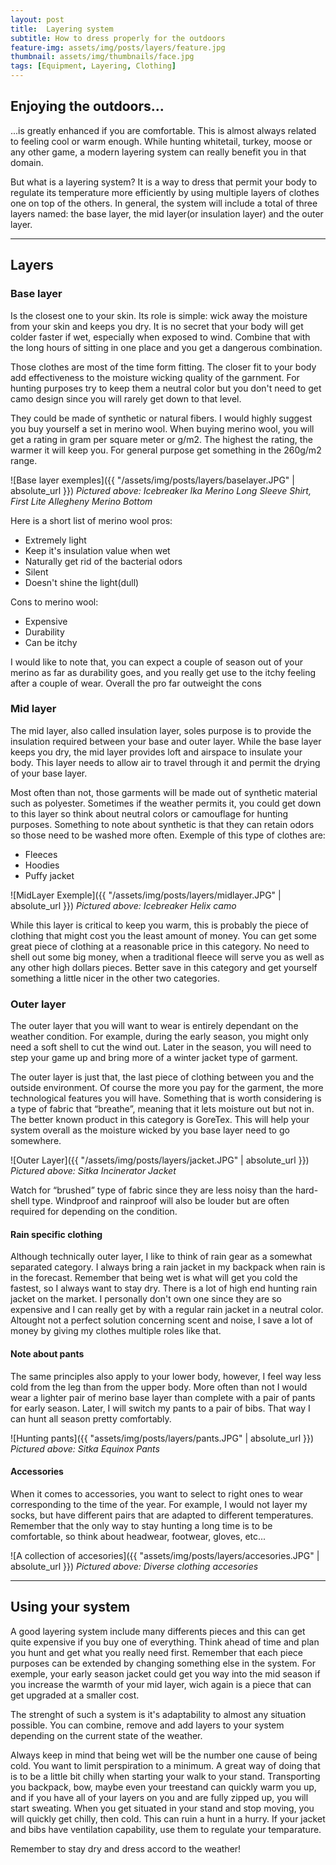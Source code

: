 ```yaml
---
layout: post
title:  Layering system
subtitle: How to dress properly for the outdoors
feature-img: assets/img/posts/layers/feature.jpg
thumbnail: assets/img/thumbnails/face.jpg
tags: [Equipment, Layering, Clothing]
---
```


## Enjoying the outdoors...

...is greatly enhanced if you are comfortable. This is almost always related to feeling cool or warm enough. While hunting whitetail, turkey, moose or any other game, a modern layering system can really benefit you in that domain.

But what is a layering system? It is a way to dress that permit your body to regulate its temperature more efficiently by using multiple layers of clothes one on top of the others. In general, the system will include a total of three layers named: the base layer, the mid layer(or insulation layer) and the outer layer.

*****

## Layers

### Base layer

Is the closest one to your skin. Its role is simple: wick away the moisture from your skin and keeps you dry. It is no secret that your body will get colder faster if wet, especially when exposed to wind. Combine that with the long hours of sitting in one place and you get a dangerous combination.

Those clothes are most of the time form fitting. The closer fit to your body add effectiveness to the moisture wicking quality of the garnment. For hunting purposes try to keep them a neutral color but you don't need to get camo design since you will rarely get down to that level.

They could be made of synthetic or natural fibers. I would highly suggest you buy yourself a set in merino wool. When buying merino wool, you will get a rating in gram per square meter or g/m2. The highest the rating, the warmer it will keep you. For general purpose get something in the 260g/m2 range.

![Base layer exemples]({{ "/assets/img/posts/layers/baselayer.JPG" | absolute_url }})
*Pictured above: Icebreaker Ika Merino Long Sleeve Shirt, First Lite Allegheny Merino Bottom*

Here is a short list of merino wool pros:
- Extremely light
- Keep it's insulation value when wet
- Naturally get rid of the bacterial odors
- Silent
- Doesn't shine the light(dull)

Cons to merino wool:
- Expensive
- Durability
- Can be itchy

I would like to note that, you can expect a couple of season out of your merino as far as durability goes, and you really get use to the itchy feeling after a couple of wear. Overall the pro far outweight the cons

### Mid layer

The mid layer, also called insulation layer, soles purpose is to provide the insulation required between your base and outer layer. While the base layer keeps you dry, the mid layer provides loft and airspace to insulate your body. This layer needs to allow air to travel through it and permit the drying of your base layer.

Most often than not, those garments will be made out of synthetic material such as polyester. Sometimes if the weather permits it, you could get down to this layer so think about neutral colors or camouflage for hunting purposes. Something to note about synthetic is that they can retain odors so those need to be washed more often. Exemple of this type of clothes are:
- Fleeces
- Hoodies
- Puffy jacket

![MidLayer Exemple]({{ "/assets/img/posts/layers/midlayer.JPG" | absolute_url }})
*Pictured above: Icebreaker Helix camo*

While this layer is critical to keep you warm, this is probably the piece of clothing that might cost you the least amount of money. You can get some great piece of clothing at a reasonable price in this category. No need to shell out some big money, when a traditional fleece will serve you as well as any other high dollars pieces. Better save in this category and get yourself something a little nicer in the other two categories.

### Outer layer

The outer layer that you will want to wear is entirely dependant on the weather condition. For example, during the early season, you might only need a soft shell to cut the wind out. Later in the season, you will need to step your game up and bring more of a winter jacket type of garment.

The outer layer is just that, the last piece of clothing between you and the outside environment. Of course the more you pay for the garment, the more technological features you will have. Something that is worth considering is a type of fabric that “breathe”, meaning that it lets moisture out but not in. The better known product in this category is GoreTex. This will help your system overall as the moisture wicked by you base layer need to go somewhere.

![Outer Layer]({{ "/assets/img/posts/layers/jacket.JPG" | absolute_url }})
*Pictured above: Sitka Incinerator Jacket*

Watch for “brushed” type of fabric since they are less noisy than the hard-shell type. Windproof and rainproof will also be louder but are often required for depending on the condition.

#### Rain specific clothing

Although technically outer layer, I like to think of rain gear as a somewhat separated category. I always bring a rain jacket in my backpack when rain is in the forecast. Remember that being wet is what will get you cold the fastest, so I always want to stay dry. There is a lot of high end hunting rain jacket on the market. I personally don't own one since they are so expensive and I can really get by with a regular rain jacket in a neutral color. Altought not a perfect solution concerning scent and noise, I save a lot of money by giving my clothes multiple roles like that.

#### Note about pants

The same principles also apply to your lower body, however, I feel way less cold from the leg than from the upper body. More often than not I would wear a lighter pair of merino base layer than complete with a pair of pants for early season. Later, I will switch my pants to a pair of bibs. That way I can hunt all season pretty comfortably.

![Hunting pants]({{ "assets/img/posts/layers/pants.JPG" | absolute_url }})
*Pictured above: Sitka Equinox Pants*

#### Accessories

When it comes to accessories, you want to select to right ones to wear corresponding to the time of the year. For example, I would not layer my socks, but have different pairs that are adapted to different temperatures. Remember that the only way to stay hunting a long time is to be comfortable, so think about headwear, footwear, gloves, etc...

![A collection of accesories]({{ "assets/img/posts/layers/accesories.JPG" | absolute_url }})
*Pictured above: Diverse clothing accesories*

*****

## Using your system

A good layering system include many differents pieces and this can get quite expensive if you buy one of everything. Think ahead of time and plan you hunt and get what you really need first. Remember that each piece purposes can be extended by changing something else in the system. For exemple, your early season jacket could get you way into the mid season if you increase the warmth of your mid layer, wich again is a piece that can get upgraded at a smaller cost.

The strenght of such a system is it's adaptability to almost any situation possible. You can combine, remove and add layers to your system depending on the current state of the weather.

Always keep in mind that being wet will be the number one cause of being cold. You want to limit perspiration to a minimum. A great way of doing that is to be a little bit chilly when starting your walk to your stand. Transporting you backpack, bow, maybe even your treestand can quickly warm you up, and if you have all of your layers on you and are fully zipped up, you will start sweating. When you get situated in your stand and stop moving, you will quickly get chilly, then cold. This can ruin a hunt in a hurry. If your jacket and bibs have ventilation capability, use them to regulate your temparature.

Remember to stay dry and dress accord to the weather!
